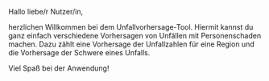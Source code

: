 Hallo liebe/r Nutzer/in,

herzlichen Willkommen bei dem Unfallvorhersage-Tool.
Hiermit kannst du ganz einfach verschiedene Vorhersagen von Unfällen mit Personenschaden machen.
Dazu zählt eine Vorhersage der Unfallzahlen für eine Region und die Vorhersage der Schwere eines Unfalls.

Viel Spaß bei der Anwendung!
